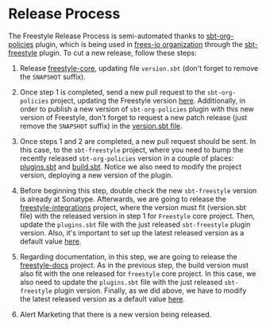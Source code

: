# Release Process

The Freestyle Release Process is semi-automated thanks to [sbt-org-policies](https://github.com/47deg/sbt-org-policies) plugin, which is being used in [frees-io organization](https://github.com/frees-io) through the [sbt-freestyle](https://github.com/frees-io/sbt-freestyle) plugin. To cut a new release, follow these steps:

1. Release [freestyle-core](https://github.com/frees-io/freestyle), updating file `version.sbt` (don't forget to remove the `SNAPSHOT` suffix).

2. Once step 1 is completed, send a new pull request to the `sbt-org-policies` project, updating the Freestyle version [here](https://github.com/47deg/sbt-org-policies/blob/bfabcceb52639a7bea3cc8474d660360dca8e5d2/core/src/main/scala/sbtorgpolicies/libraries.scala#L27). Additionally, in order to publish a new version of `sbt-org-policies` plugin with this new version of Freestyle, don't forget to request a new patch release (just remove the `SNAPSHOT` suffix) in the [version.sbt file](https://github.com/47deg/sbt-org-policies/blob/master/version.sbt).

3. Once steps 1 and 2 are completed, a new pull request should be sent. In this case, to the `sbt-freestyle` project, where you need to bump the recently released `sbt-org-policies` version in a couple of places: [plugins.sbt](https://github.com/frees-io/sbt-freestyle/blob/bb834af7fc14539e00f84bd801974d29e7c6b872/project/plugins.sbt#L2) and [build.sbt](https://github.com/frees-io/sbt-freestyle/blob/bb834af7fc14539e00f84bd801974d29e7c6b872/build.sbt#L15). Notice we also need to modify the project version, deploying a new version of the plugin.

4. Before beginning this step, double check the new `sbt-freestyle` version is already at Sonatype. Afterwards, we are going to release the [freestyle-integrations](https://github.com/frees-io/freestyle-integrations) project, where the version must fit (version.sbt file) with the released version in step 1 for `Freestyle` core project. Then, update the `plugins.sbt` file with the just released `sbt-freestyle` plugin version. Also, it's important to set up the latest released version as a default value [here](https://github.com/frees-io/freestyle-integrations/blob/d3e398700e15809e049b5bb8fec6c551b9d4c0d0/build.sbt#L1-L1).

5. Regarding documentation, in this step, we are going to release the [freestyle-docs](https://github.com/frees-io/freestyle-docs) project. As in the previous step, the build version must also fit with the one released for `freestyle` core project. In this case, we also need to update the `plugins.sbt` file with the just released `sbt-freestyle` plugin version. Finally, as we did above, we have to modify the latest released version as a default value [here](https://github.com/frees-io/freestyle-docs/blob/65fa2944e5a2f8dd420804b26ae0dcbb17a22e9e/build.sbt#L5).

6. Alert Marketing that there is a new version being released. 

